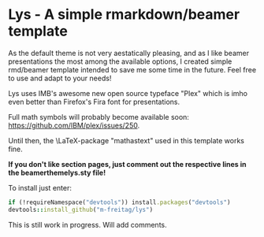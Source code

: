 # Lys - A simple rmarkdown/beamer template 


As the default theme is not very aestatically pleasing, and as I like beamer presentations the most among the available options, I created simple rmd/beamer template intended to save me some time in the future. Feel free to use and adapt to your needs!

Lys uses IMB's awesome new open source typeface "Plex" which is imho even better than Firefox's Fira font for presentations. 

Full math symbols will probably become available soon: https://github.com/IBM/plex/issues/250. 

Until then, the \LaTeX-package "mathastext" used in this template works fine.

**If you don't like section pages, just comment out the respective lines in the beamerthemelys.sty file!**

To install just enter:

```ruby
if (!requireNamespace("devtools")) install.packages("devtools")
devtools::install_github("m-freitag/lys")
```

This is still work in progress. Will add comments.
